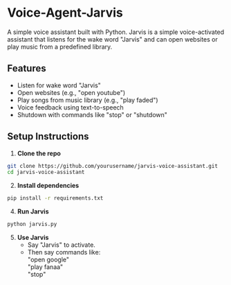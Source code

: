 # Voice-Agent-Jarvis
A simple voice assistant built with Python.
Jarvis is a simple voice-activated assistant that listens for the wake word "Jarvis" and can open websites or play music from a predefined library.

## Features

- Listen for wake word "Jarvis"
- Open websites (e.g., "open youtube")
- Play songs from music library (e.g., "play faded")
- Voice feedback using text-to-speech
- Shutdown with commands like "stop" or "shutdown"

## Setup Instructions

1. **Clone the repo**

```bash
git clone https://github.com/yourusername/jarvis-voice-assistant.git
cd jarvis-voice-assistant
```
2. **Install dependencies**

```bash
pip install -r requirements.txt
```
4. **Run Jarvis**

```bash
python jarvis.py
```
5. **Use Jarvis**
   - Say "Jarvis" to activate.
   - Then say commands like:<br>
    "open google"<br>
    "play fanaa"<br>
    "stop"
